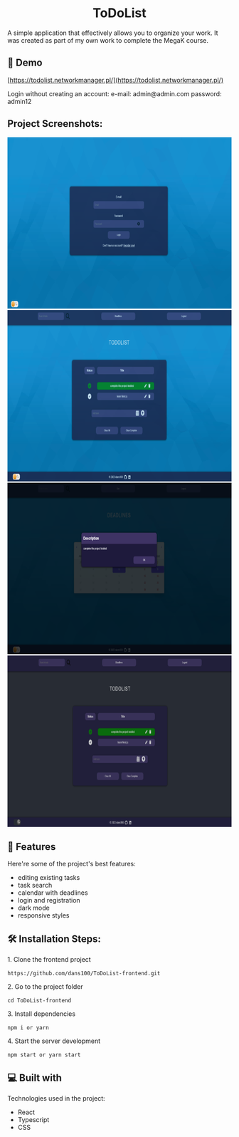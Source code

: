 <h1 align="center" id="title">ToDoList</h1>

<p id="description">A simple application that effectively allows you to organize your work. It was created as part of my own work to complete the MegaK course.</p>

<h2>🚀 Demo</h2>

[https://todolist.networkmanager.pl/](https://todolist.networkmanager.pl/)

<p>Login without creating an account: e-mail: admin@admin.com password: admin12</p>

<h2>Project Screenshots:</h2>

<img src="https://raw.githubusercontent.com/dans100/ToDoList-frontend/main/public/login.png" alt="project-screenshot" width="800" height="385/">

<img src="https://raw.githubusercontent.com/dans100/ToDoList-frontend/main/public/view.png" alt="project-screenshot" width="800" height="385/">

<img src="https://raw.githubusercontent.com/dans100/ToDoList-frontend/main/public/deadlines.png" alt="project-screenshot" width="800" height="385/">

<img src="https://raw.githubusercontent.com/dans100/ToDoList-frontend/main/public/darkmode.png" alt="project-screenshot" width="800" height="385/">

  
  
<h2>🧐 Features</h2>

Here're some of the project's best features:

*   editing existing tasks
*   task search
*   calendar with deadlines
*   login and registration
*   dark mode
*   responsive styles

<h2>🛠️ Installation Steps:</h2>

<p>1. Clone the frontend project</p>

```
https://github.com/dans100/ToDoList-frontend.git
```

<p>2. Go to the project folder</p>

```
cd ToDoList-frontend
```

<p>3. Install dependencies</p>

```
npm i or yarn
```

<p>4. Start the server development</p>

```
npm start or yarn start
```

  
  
<h2>💻 Built with</h2>

Technologies used in the project:

*   React
*   Typescript
*   CSS
